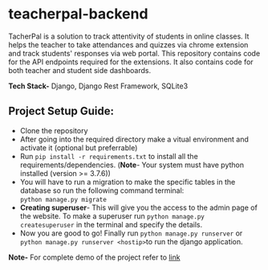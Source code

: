 # teacherpal-backend
TacherPal is a solution to track attentivity of students in online classes. It helps the teacher to take attendances and quizzes via chrome extension and track students' responses via web portal. This repository contains code for the API endpoints required for the extensions. It also contains code for both teacher and student side dashboards.

**Tech Stack-** Django, Django Rest Framework, SQLite3

## Project Setup Guide:
- Clone the repository
- After going into the required directory make a vitual environment and activate it (optional but preferrable)
- Run `pip install -r requirements.txt`  to install all the requirements/dependencies. 
(**Note**- Your system must have python installed (version >= 3.7.6))
- You will have to run a migration to make the specific tables in the database so run the following command terminal:      
 `python manage.py migrate`        
- **Creating superuser**- This will give you the access to the admin page of the website. To make a superuser run `python manage.py createsuperuser` in the terminal and specify the details.
- Now you are good to go! Finally run `python manage.py runserver` or `python manage.py runserver <hostip>`to run the django application.



**Note-** For complete demo of the project refer to [link](https://www.youtube.com/watch?v=KJj-FI74BFM)
